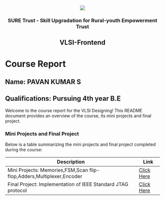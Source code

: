<!-- PROJECT LOGO -->
<br />

<div align="center">
   <img src='https://user-images.githubusercontent.com/73131499/166115643-d3187f47-d38f-41b2-ae42-5ecbbc60de14.png' />


<h3 align="center">SURE Trust - Skill Upgradation for Rural-youth Empowerment Trust</h3>
  <h2>VLSI-Frontend</h2>
</div>

# Course Report

## Name: PAVAN KUMAR S

## Qualifications: Pursuing 4th year B.E

Welcome to the course report for the VLSI Designing! This README document provides an overview of the course, its mini projects and final project.

### Mini Projects and Final Project

Below is a table summarizing the mini projects and final project completed during the course:

| Description                               | Link                                    |
|-------------------------------------------|-----------------------------------------|
| Mini Projects: Memories,FSM,Scan flip-flop,Adders,Multiplexer,Encoder     | [Click Here](https://github.com/sure-trust/G13_VLSI/tree/main/Mini%20Projects/Pavan%20Kumar/Assignments)  |
| Final Project: Implementation of IEEE Standard JTAG protocol     | [Click Here](https://github.com/sure-trust/G13_VLSI/tree/main/Final%20Capstone%20Project/Pavan%20Kumar)                        |
